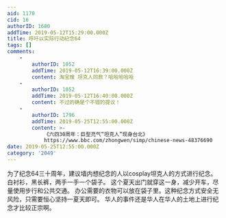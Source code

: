 ```yaml
---
aid: 1170
cid: 16
authorID: 1680
addTime: 2019-05-12T15:29:00.000Z
title: 呼吁以实际行动纪念64
tags: []
comments:
    -
        authorID: 1052
        addTime: 2019-05-12T16:39:00.000Z
        content: 淘宝搜 坦克人同款？哈哈哈哈哈
    -
        authorID: 1052
        addTime: 2019-05-12T16:40:00.000Z
        content: 不过的确是个不错的提议！
    -
        authorID: 1796
        addTime: 2019-05-25T12:55:00.000Z
        content: >-
            《六四30周年：巨型充气“坦克人”现身台北》
            https://www.bbc.com/zhongwen/simp/chinese-news-48376690
date: 2019-05-25T12:55:00.000Z
category: '2049'
---
```


为了纪念64三十周年，建议墙内想纪念的人以cosplay坦克人的方式进行纪念。 白衬衫，黑长裤，两手一手一个袋子。 这个夏天出门就穿这一身，减少开车，尽量使用步行和公共交通。 办公需要的衣物可以放在袋子里。这种纪念方式安全无风险，只需要恒心坚持一夏天即可。 华人的事件还是华人在华人的土地上进行纪念才比较正宗啊。
